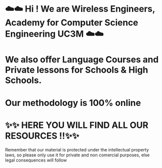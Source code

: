 # ☁️☁️ Hi ! We are Wireless Engineers, Academy for Computer Science Engineering UC3M ☁️☁️
# We also offer Language Courses and Private lessons for Schools & High Schools. 

# Our methodology is 100% online

# ✨✨ HERE YOU WILL FIND ALL OUR RESOURCES !!✨✨
Remember that our material is protected under the intellectual property laws,
so please only use it for private and non comercial purposes,
else legal consequences will follow


<!---
wireless-engineers/wireless-engineers is a ✨ special ✨ repository because its `README.md` (this file) appears on your GitHub profile.
You can click the Preview link to take a look at your changes.
--->

